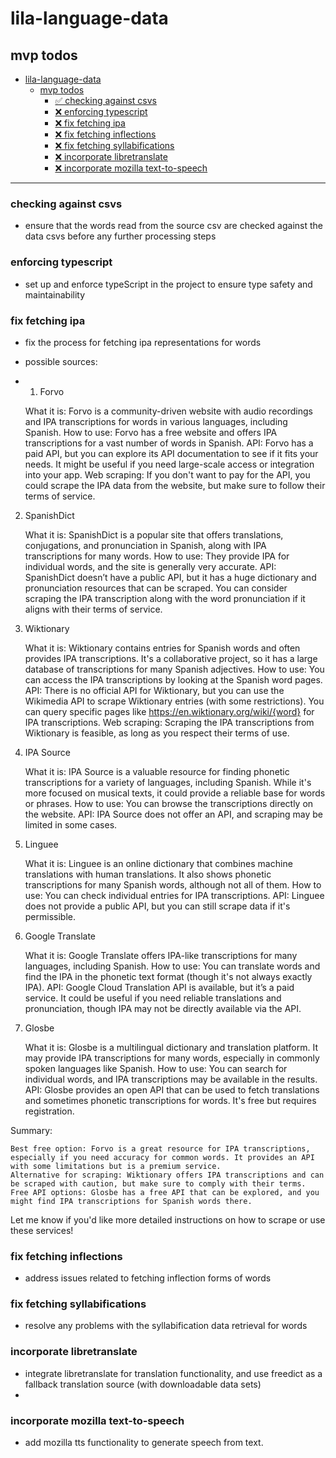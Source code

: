 # lila-language-data

## mvp todos

- [lila-language-data](#lila-language-data)
  - [mvp todos](#mvp-todos)
    - [✅ checking against csvs](#checking-against-csvs)
    - [❌ enforcing typescript](#enforcing-typescript)
    - [❌ fix fetching ipa](#fix-fetching-ipa)
    - [❌ fix fetching inflections](#fix-fetching-inflections)
    - [❌ fix fetching syllabifications](#fix-fetching-syllabifications)
    - [❌ incorporate libretranslate](#incorporate-libretranslate)
    - [❌ incorporate mozilla text-to-speech](#incorporate-mozilla-text-to-speech)
---

### checking against csvs
- ensure that the words read from the source csv are checked against the data csvs before any further processing steps

### enforcing typescript
- set up and enforce typeScript in the project to ensure type safety and maintainability

### fix fetching ipa
- fix the process for fetching ipa representations for words

- possible sources:
- 1. Forvo

    What it is: Forvo is a community-driven website with audio recordings and IPA transcriptions for words in various languages, including Spanish.
    How to use: Forvo has a free website and offers IPA transcriptions for a vast number of words in Spanish.
    API: Forvo has a paid API, but you can explore its API documentation to see if it fits your needs. It might be useful if you need large-scale access or integration into your app.
    Web scraping: If you don't want to pay for the API, you could scrape the IPA data from the website, but make sure to follow their terms of service.

2. SpanishDict

    What it is: SpanishDict is a popular site that offers translations, conjugations, and pronunciation in Spanish, along with IPA transcriptions for many words.
    How to use: They provide IPA for individual words, and the site is generally very accurate.
    API: SpanishDict doesn’t have a public API, but it has a huge dictionary and pronunciation resources that can be scraped. You can consider scraping the IPA transcription along with the word pronunciation if it aligns with their terms of service.

3. Wiktionary

    What it is: Wiktionary contains entries for Spanish words and often provides IPA transcriptions. It's a collaborative project, so it has a large database of transcriptions for many Spanish adjectives.
    How to use: You can access the IPA transcriptions by looking at the Spanish word pages.
    API: There is no official API for Wiktionary, but you can use the Wikimedia API to scrape Wiktionary entries (with some restrictions). You can query specific pages like https://en.wiktionary.org/wiki/{word} for IPA transcriptions.
    Web scraping: Scraping the IPA transcriptions from Wiktionary is feasible, as long as you respect their terms of use.

4. IPA Source

    What it is: IPA Source is a valuable resource for finding phonetic transcriptions for a variety of languages, including Spanish. While it's more focused on musical texts, it could provide a reliable base for words or phrases.
    How to use: You can browse the transcriptions directly on the website.
    API: IPA Source does not offer an API, and scraping may be limited in some cases.

5. Linguee

    What it is: Linguee is an online dictionary that combines machine translations with human translations. It also shows phonetic transcriptions for many Spanish words, although not all of them.
    How to use: You can check individual entries for IPA transcriptions.
    API: Linguee does not provide a public API, but you can still scrape data if it's permissible.

6. Google Translate

    What it is: Google Translate offers IPA-like transcriptions for many languages, including Spanish.
    How to use: You can translate words and find the IPA in the phonetic text format (though it's not always exactly IPA).
    API: Google Cloud Translation API is available, but it’s a paid service. It could be useful if you need reliable translations and pronunciation, though IPA may not be directly available via the API.

7. Glosbe

    What it is: Glosbe is a multilingual dictionary and translation platform. It may provide IPA transcriptions for many words, especially in commonly spoken languages like Spanish.
    How to use: You can search for individual words, and IPA transcriptions may be available in the results.
    API: Glosbe provides an open API that can be used to fetch translations and sometimes phonetic transcriptions for words. It's free but requires registration.

Summary:

    Best free option: Forvo is a great resource for IPA transcriptions, especially if you need accuracy for common words. It provides an API with some limitations but is a premium service.
    Alternative for scraping: Wiktionary offers IPA transcriptions and can be scraped with caution, but make sure to comply with their terms.
    Free API options: Glosbe has a free API that can be explored, and you might find IPA transcriptions for Spanish words there.

Let me know if you'd like more detailed instructions on how to scrape or use these services!

### fix fetching inflections
- address issues related to fetching inflection forms of words

### fix fetching syllabifications
- resolve any problems with the syllabification data retrieval for words

### incorporate libretranslate
- integrate libretranslate for translation functionality, and use freedict as a fallback translation source (with downloadable data sets)
- 
### incorporate mozilla text-to-speech
- add mozilla tts functionality to generate speech from text.





